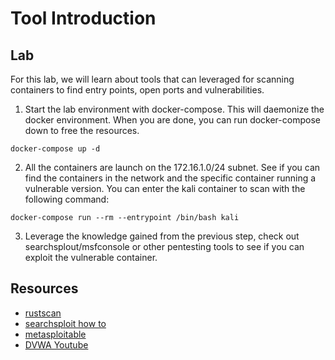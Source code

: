# Tool Introduction

## Lab
For this lab, we will learn about tools that can leveraged for scanning containers to find entry points, open ports and vulnerabilities.

1. Start the lab environment with docker-compose. This will daemonize the docker environment. When you are done, you can run docker-compose down to free the resources. 
```
docker-compose up -d
```

2. All the containers are launch on the 172.16.1.0/24 subnet. See if you can find the containers in the network and the specific container running a vulnerable version. You can enter the kali container to scan with the following command:
```
docker-compose run --rm --entrypoint /bin/bash kali
```

3. Leverage the knowledge gained from the previous step, check out searchsplout/msfconsole or other pentesting tools to see if you can exploit the vulnerable container.

## Resources
- [rustscan](https://securitytrails.com/blog/rustscan-enhancer-tool)
- [searchsploit how to](https://medium.com/@heynik/how-to-search-the-exploit-by-terminal-using-searchsploit-in-kali-linux-7a90193b3ddf)
- [metasploitable](https://docs.rapid7.com/metasploit/metasploitable-2-exploitability-guide/)
- [DVWA Youtube](https://www.youtube.com/watch?v=SWzxoK6DAE4)

